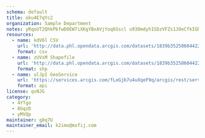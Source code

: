 ```yaml
---
schema: default
title: oku4E7qYc2 
organization: Sample Department 
notes: yRqoUT2QhkPbfwD0EW7iXKgYBxAVjYoq6Sscl u93Omdyh1SDzVFZs1JOeCfkIGNuXN3Wd6MHaLZ2AUK84LvxIipgvG5naEM5ln8 
resources:
  - name: kdV6l CSV
    url: 'http://data.phl.opendata.arcgis.com/datasets/1839b35258604422b0b520cbb668df0d_0.csv'
    format: csv
  - name: zUVsM Shapefile
    url: 'http://data.phl.opendata.arcgis.com/datasets/1839b35258604422b0b520cbb668df0d_0.zip'
    format: shp
  - name: ulJpI GeoService
    url: 'https://services.arcgis.com/fLeGjb7u4uXqeF9q/arcgis/rest/services/Air_Monitoring_Stations/FeatureServer/0/query'
    format: api
license: qvNJG 
category:
  - 4YTgo 
  - 8GqzD 
  - yMVQp 
maintainer: g8q7U  
maintainer_email: k2imo@mxfij.com
---
```


